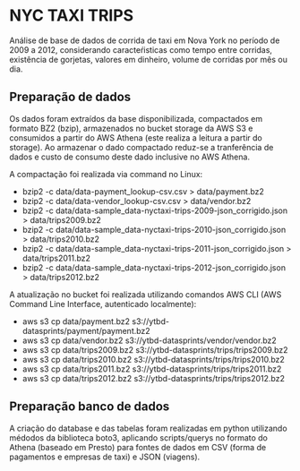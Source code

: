 # NYC TAXI TRIPS

Análise de base de dados de corrida de taxi em Nova York no período de 2009 a 2012, considerando caracteŕisticas como tempo entre corridas, existência de gorjetas, valores em dinheiro, volume de corridas por mês ou dia.


## Preparação de dados

Os dados foram extraídos da base disponibilizada, compactados em formato BZ2 (bzip), armazenados no bucket storage da AWS S3 e consumidos a partir do AWS Athena (este realiza a leitura a partir do storage). Ao armazenar o dado compactado reduz-se a tranferência de dados e custo de  consumo deste dado inclusive no AWS Athena.

A compactação foi realizada via command no Linux:

- bzip2 -c data/data-payment_lookup-csv.csv > data/payment.bz2
- bzip2 -c data/data-vendor_lookup-csv.csv > data/vendor.bz2
- bzip2 -c data/data-sample_data-nyctaxi-trips-2009-json_corrigido.json > data/trips2009.bz2
- bzip2 -c data/data-sample_data-nyctaxi-trips-2010-json_corrigido.json > data/trips2010.bz2
- bzip2 -c data/data-sample_data-nyctaxi-trips-2011-json_corrigido.json > data/trips2011.bz2
- bzip2 -c data/data-sample_data-nyctaxi-trips-2012-json_corrigido.json > data/trips2012.bz2

A atualização no bucket foi realizada utilizando comandos AWS CLI (AWS Command Line Interface, autenticado localmente):

- aws s3 cp data/payment.bz2 s3://ytbd-datasprints/payment/payment.bz2
- aws s3 cp data/vendor.bz2 s3://ytbd-datasprints/vendor/vendor.bz2
- aws s3 cp data/trips2009.bz2 s3://ytbd-datasprints/trips/trips2009.bz2
- aws s3 cp data/trips2010.bz2 s3://ytbd-datasprints/trips/trips2010.bz2
- aws s3 cp data/trips2011.bz2 s3://ytbd-datasprints/trips/trips2011.bz2
- aws s3 cp data/trips2012.bz2 s3://ytbd-datasprints/trips/trips2012.bz2


## Preparação banco de dados

A criação do database e das tabelas foram realizadas em python utilizando médodos da biblioteca boto3, aplicando scripts/querys no formato do Athena (baseado em Presto) para fontes de dados em CSV (forma de pagamentos e empresas de taxi) e JSON (viagens).

